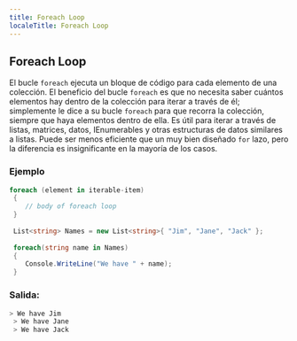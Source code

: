 ```yaml
---
title: Foreach Loop
localeTitle: Foreach Loop
---
```

## Foreach Loop

El bucle `foreach` ejecuta un bloque de código para cada elemento de una colección. El beneficio del bucle `foreach` es que no necesita saber cuántos elementos hay dentro de la colección para iterar a través de él; simplemente le dice a su bucle `foreach` para que recorra la colección, siempre que haya elementos dentro de ella. Es útil para iterar a través de listas, matrices, datos, IEnumerables y otras estructuras de datos similares a listas. Puede ser menos eficiente que un muy bien diseñado `for` lazo, pero la diferencia es insignificante en la mayoría de los casos.

### Ejemplo

```csharp
foreach (element in iterable-item) 
 { 
    // body of foreach loop 
 } 
 
 List<string> Names = new List<string>{ "Jim", "Jane", "Jack" }; 
 
 foreach(string name in Names) 
 { 
    Console.WriteLine("We have " + name); 
 } 
```

### Salida:

```sh
> We have Jim 
 > We have Jane 
 > We have Jack 

```
